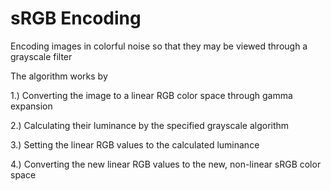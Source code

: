 # sRGB Encoding
Encoding images in colorful noise so that they may be viewed through a grayscale filter

The algorithm works by 

1.) Converting the image to a linear RGB color space through gamma expansion 

2.) Calculating their luminance by the specified grayscale algorithm

3.) Setting the linear RGB values to the calculated luminance

4.) Converting the new linear RGB values to the new, non-linear sRGB color space

